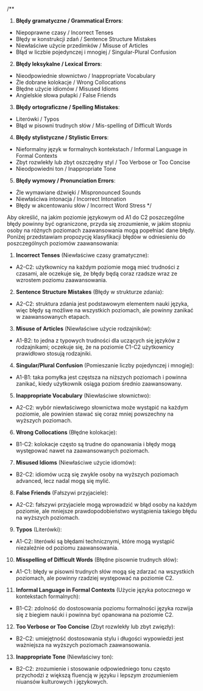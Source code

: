 /**
1. **Błędy gramatyczne / Grammatical Errors**:
- Niepoprawne czasy / Incorrect Tenses
- Błędy w konstrukcji zdań / Sentence Structure Mistakes
- Niewłaściwe użycie przedimków / Misuse of Articles
- Błąd w liczbie pojedynczej i mnogiej / Singular-Plural Confusion

2. **Błędy leksykalne / Lexical Errors**:
- Nieodpowiednie słownictwo / Inappropriate Vocabulary
- Źle dobrane kolokacje / Wrong Collocations
- Błędne użycie idiomów / Misused Idioms
- Angielskie słowa pułapki / False Friends

3. **Błędy ortograficzne / Spelling Mistakes**:
- Literówki / Typos
- Błąd w pisowni trudnych słów / Mis-spelling of Difficult Words

4. **Błędy stylistyczne / Stylistic Errors**:
- Nieformalny język w formalnych kontekstach / Informal Language in Formal Contexts
- Zbyt rozwlekły lub zbyt oszczędny styl / Too Verbose or Too Concise
- Nieodpowiedni ton / Inappropriate Tone

5. **Błędy wymowy / Pronunciation Errors**:
- Źle wymawiane dźwięki / Mispronounced Sounds
- Niewłaściwa intonacja / Incorrect Intonation
- Błędy w akcentowaniu słów / Incorrect Word Stress
  */

Aby określić, na jakim poziomie językowym od A1 do C2 poszczególne błędy powinny być ograniczone, przyda się zrozumienie, w jakim stopniu osoby na różnych poziomach zaawansowania mogą popełniać dane błędy. Poniżej przedstawiam propozycję klasyfikacji błędów w odniesieniu do poszczególnych poziomów zaawansowania:

1. **Incorrect Tenses** (Niewłaściwe czasy gramatyczne):
  - A2-C2: użytkownicy na każdym poziomie mogą mieć trudności z czasami, ale oczekuje się, że błędy będą coraz rzadsze wraz ze wzrostem poziomu zaawansowania.

2. **Sentence Structure Mistakes** (Błędy w strukturze zdania):
  - A2-C2: struktura zdania jest podstawowym elementem nauki języka, więc błędy są możliwe na wszystkich poziomach, ale powinny zanikać w zaawansowanych etapach.

3. **Misuse of Articles** (Niewłaściwe użycie rodzajników):
  - A1-B2: to jedna z typowych trudności dla uczących się języków z rodzajnikami; oczekuje się, że na poziomie C1-C2 użytkownicy prawidłowo stosują rodzajniki.

4. **Singular/Plural Confusion** (Pomieszanie liczby pojedynczej i mnogiej):
  - A1-B1: taka pomyłka jest częstsza na niższych poziomach i powinna zanikać, kiedy użytkownik osiąga poziom średnio zaawansowany.

5. **Inappropriate Vocabulary** (Niewłaściwe słownictwo):
  - A2-C2: wybór niewłaściwego słownictwa może wystąpić na każdym poziomie, ale powinien stawać się coraz mniej powszechny na wyższych poziomach.

6. **Wrong Collocations** (Błędne kolokacje):
  - B1-C2: kolokacje często są trudne do opanowania i błędy mogą występować nawet na zaawansowanych poziomach.

7. **Misused Idioms** (Niewłaściwe użycie idiomów):
  - B2-C2: idiomów uczą się zwykle osoby na wyższych poziomach advanced, lecz nadal mogą się mylić.

8. **False Friends** (Fałszywi przyjaciele):
  - A2-C2: fałszywi przyjaciele mogą wprowadzić w błąd osoby na każdym poziomie, ale mniejsze prawdopodobieństwo wystąpienia takiego błędu na wyższych poziomach.

9. **Typos** (Literówki):
  - A1-C2: literówki są błędami technicznymi, które mogą wystąpić niezależnie od poziomu zaawansowania.

10. **Misspelling of Difficult Words** (Błędne pisownie trudnych słów):
  - A1-C1: błędy w pisowni trudnych słów mogą się zdarzać na wszystkich poziomach, ale powinny rzadziej występować na poziomie C2.

11. **Informal Language in Formal Contexts** (Użycie języka potocznego w kontekstach formalnych):
  - B1-C2: zdolność do dostosowania poziomu formalności języka rozwija się z biegiem nauki i powinna być opanowana na poziomie C2.

12. **Too Verbose or Too Concise** (Zbyt rozwlekły lub zbyt zwięzły):
  - B2-C2: umiejętność dostosowania stylu i długości wypowiedzi jest ważniejsza na wyższych poziomach zaawansowania.

13. **Inappropriate Tone** (Niewłaściwy ton):
  - B2-C2: zrozumienie i stosowanie odpowiedniego tonu często przychodzi z większą fluencją w języku i lepszym zrozumieniem niuansów kulturowych i językowych.
